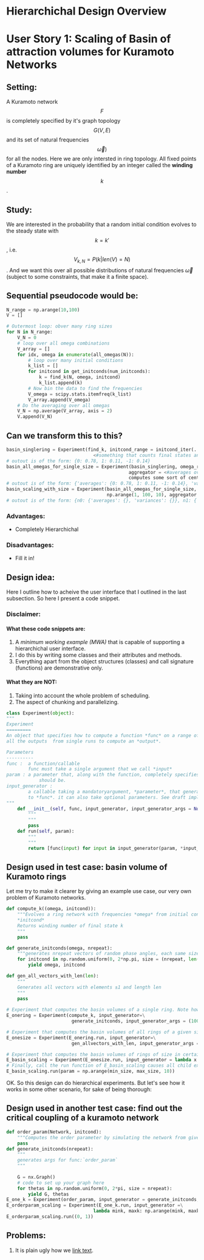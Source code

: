 # Hierarchichal Design Overview

# User Story 1: Scaling of Basin of attraction volumes for Kuramoto Networks
## Setting: 
A Kuramoto network $$F$$ is completely specified by it's graph topology $$G(V, E)$$ and its set of natural frequencies $$\vec{\omega})$$ for all the nodes. Here we are only intersted in ring topology. All fixed points of a Kuramoto ring are uniquely identified by an integer called the **winding number** $$k$$. 

## Study:
We are interested in the probability that a random initial condition evolves to the steady state with $$k = k'$$, i.e. $$V_{k, N} = P(k | len(V) = N)$$. And we want this over all possible distributions of natural frequencies $\vec{\omega}$ (subject to some constraints, that make it a finite space). 

## Sequential pseudocode would be:
```python
N_range = np.arange(10,100)
V = []

# Outermost loop: obver many ring sizes
for N in N_range:
    V_N = 0
    # loop over all omega combinations
    V_array = []
    for idx, omega in enumerate(all_omegas(N)):
        # loop over many initial conditions
        k_list = []
        for initcond in get_initconds(num_initconds):
            k = find_k(N, omega, initcond)
            k_list.append(k) 
        # Now bin the data to find the frequencies
        V_omega = scipy.stats.itemfreq(k_list)
        V_array.append(V_omega)
    # Do the averaging over all omegas
    V_N = np.average(V_array, axis = 2)
    V.append(V_N)
```

## Can we transform this to this?
```python
basin_singlering = Experiment(find_k, initcond_range = initcond_iter(...), aggregator =\
                                <#something that counts final states and computes probabilities>)
# outout is of the form: {0: 0.78, 1: 0.11, -1: 0.14}
basin_all_omegas_for_single_size = Experiment(basin_singlering, omega_range = omega_iter(100),\
                                             aggregator = <#averages over all omega distributions,\
                                             computes some sort of central tendency>)
# outout is of the form: {'averages': {0: 0.78, 1: 0.11, -1: 0.14}, 'variances': {0: 0.1, 1: 0.2, -1:0.3}
basin_scaling_with_size = Experiment(basin_all_omegas_for_single_size, n_range \=
                                     np.arange(1, 100, 10), aggregator = <# concatenates results for all n>)
# outout is of the form: {n0: {'averages': {}, 'variances': {}}, n1: {'averages': {}, 'variances': {}}, ....}
```

### Advantages:
-  Completely Hierarchichal

### Disadvantages:
-  Fill it in!

## Design idea:
Here I outline how to acheive the user interface that I outlined in the last subsection. 
So here I present a code snippet.

### Disclaimer: 
#### What these code snippets are:
1.  A *minimum working example (MWA)* that is capable of supporting a hierarchichal user interface. 
2.  I do this by writing some classes and their attributes and methods. 
3.  Everything apart from the object structures (classes) and call signature (functions) are demonstrative only.  

#### What they are NOT:
1. Taking into account the whole problem of scheduling. 
2. The aspect of chunking and parallelizing. 

```python
class Experiment(object):
"""
Experiment
=========
An object that specifies how to compute a function *func* on a range of *arguments* and process
all the outputs  from single runs to compute an *output*. 

Parameters
----------
func :  a function/callable
        func must take a single argument that we call *input*
param : a parameter that, along with the function, completely specifies what the *output*
            should be.
input_generator :
        a callable taking a mandatoryargument, *parameter*, that generates the range of *inputs*
        to *func*. it can also take optional parameters. See draft implementation of *run* below. 
"""
    def __init__(self, func, input_generator, input_generator_args = None):
        """
        """
        pass
    def run(self, param):
        """
        """
        return [func(input) for input in input_generator(param, *input_generator_args)]
```

## Design used in test case: basin volume of Kuramoto rings
Let me try to make it clearer by giving an example use case, our very own problem of Kuramoto networks. 
```python
def compute_k((omega, initcond)):
    """Evolves a ring network with frequencies *omega* from initial condition
    *initcond*
    Returns winding number of final state k
    """
    pass

def generate_initconds(omega, nrepeat):
    """generates nrepeat vectors of random phase angles, each same size as omega"""
    for initcond in np.random.uniform(0, 2*np.pi, size = (nrepeat, len(omega))):
        yield omega, initcond

def gen_all_vectors_with_len(len):
    """
    Generates all vectors with elements ±1 and length len
    """
    pass
    
# Experiment that computes the basin volumes of a single ring. Note how teh number of initial conditions is specified as input_generator_args. 
E_onering = Experiment(compute_k, input_generator=\
                        generate_initconds, input_generator_args = (1000,)) 

# Experiment that computes the basin volumes of all rings of a given size
E_onesize = Experiment(E_onering.run, input_generator=\
                        gen_allvectors_with_len, input_generator_args = None)

# Experiment that computes the basin volumes of rings of size in certain range
E_basin_scaling = Experiment(E_onesize.run, input_generator = lambda x:x)
# Finally, call the run function of E_basin_scaling causes all child experiments to run recursively. 
E_basin_scaling.run(param = np.arange(min_size, max_size, 10))
```
OK. So this design can do hierarchical experiments. But let's see how it works in some other scenario, for sake of being thorough:
## Design used in another test case: find out the critical coupling of a kuramoto network
<a name="abcd"></a>
```python
def order_param(Network, initcond):
    """Computes the order parameter by simulating the network from given initial condition"""
    pass
def generate_initconds(nrepeat):
    """
    generates args for func:`order_param`
    """
    
    G = nx.Graph()
    # code to set up your graph here
    for thetas in np.random.uniform(0, 2*pi, size = nrepeat):
        yield G, thetas
E_one_k = Experiment(order_param, input_generator = generate_initconds, input_generator_args = (1000,))
E_orderparam_scaling = Experiment(E_one_k.run, input_generator =\
                                lambda mink, maxk: np.arange(mink, maxk, (maxk - mink)/100))
E_orderparam_scaling.run((0, 1))
```

## Problems:
1. It is plain ugly how we [link text](#abcd). 


